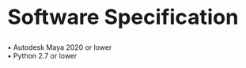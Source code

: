 <h1 style="font-size:3em">Software Specification</h1>

•	Autodesk Maya 2020 or lower<br/>
•	Python 2.7 or lower
